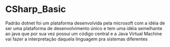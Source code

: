 # CSharp_Basic
Padrão dotnet foi um plataforma desenvolvida pela microsoft com a idéia de ser uma plataforma de desenvolvimento único e tem uma idéia semelhante ao java que por sua vez possui um código central e a Java Virtual Machine vai fazer a interpretação daquela linguagem pra sistemas diferentes
